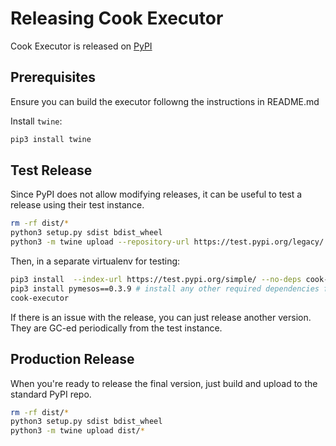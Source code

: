 Releasing Cook Executor
=======================

Cook Executor is released on [PyPI](https://pypi.org/project/cook-executor/)

Prerequisites
-------------
Ensure you can build the executor followng the instructions in README.md

Install `twine`:
```bash
pip3 install twine
```

Test Release
------------
Since PyPI does not allow modifying releases, it can be useful to test a release using their test instance.
```bash
rm -rf dist/*
python3 setup.py sdist bdist_wheel
python3 -m twine upload --repository-url https://test.pypi.org/legacy/ dist/*
```
Then, in a separate virtualenv for testing:
```bash
pip3 install  --index-url https://test.pypi.org/simple/ --no-deps cook-executor==$VERSION
pip3 install pymesos==0.3.9 # install any other required dependencies from the main pypi repo
cook-executor
```
If there is an issue with the release, you can just release another version. They are GC-ed periodically from the test instance.

Production Release
------------------
When you're ready to release the final version, just build and upload to the standard PyPI repo.
```bash
rm -rf dist/*
python3 setup.py sdist bdist_wheel
python3 -m twine upload dist/*
```
